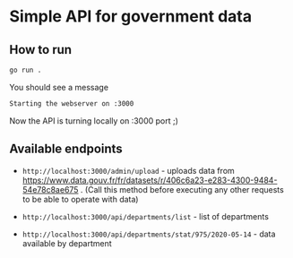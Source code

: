 # Simple API for government data

## How to run

```bash
go run .
```

You should see a message 

```bash
Starting the webserver on :3000
````

Now the API is turning locally on :3000 port ;)

## Available endpoints

* `http://localhost:3000/admin/upload` - uploads data from https://www.data.gouv.fr/fr/datasets/r/406c6a23-e283-4300-9484-54e78c8ae675 . (Call this method before executing any other requests to be able to operate with data)

* `http://localhost:3000/api/departments/list` - list of departments

* `http://localhost:3000/api/departments/stat/975/2020-05-14` - data available by department
